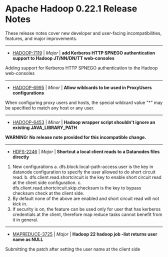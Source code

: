 # Apache Hadoop  0.22.1 Release Notes

These release notes cover new developer and user-facing incompatibilities, features, and major improvements.


---

* [HADOOP-7119](https://issues.apache.org/jira/browse/HADOOP-7119) | *Major* | **add Kerberos HTTP SPNEGO authentication support to Hadoop JT/NN/DN/TT web-consoles**

Adding support for Kerberos HTTP SPNEGO authentication to the Hadoop web-consoles


---

* [HADOOP-6995](https://issues.apache.org/jira/browse/HADOOP-6995) | *Minor* | **Allow wildcards to be used in ProxyUsers configurations**

When configuring proxy users and hosts, the special wildcard value "*" may be specified to match any host or any user.


---

* [HADOOP-6453](https://issues.apache.org/jira/browse/HADOOP-6453) | *Minor* | **Hadoop wrapper script shouldn't ignore an existing JAVA\_LIBRARY\_PATH**

**WARNING: No release note provided for this incompatible change.**


---

* [HDFS-2246](https://issues.apache.org/jira/browse/HDFS-2246) | *Major* | **Shortcut a local client reads to a Datanodes files directly**

1. New configurations
a. dfs.block.local-path-access.user is the key in datanode configuration to specify the user allowed to do short circuit read.
b. dfs.client.read.shortcircuit is the key to enable short circuit read at the client side configuration.
c. dfs.client.read.shortcircuit.skip.checksum is the key to bypass checksum check at the client side.
2. By default none of the above are enabled and short circuit read will not kick in.
3. If security is on, the feature can be used only for user that has kerberos credentials at the client, therefore map reduce tasks cannot benefit from it in general.


---

* [MAPREDUCE-3725](https://issues.apache.org/jira/browse/MAPREDUCE-3725) | *Major* | **Hadoop 22 hadoop job -list returns user name as NULL**

Submitting the patch after setting the user name at the client side




